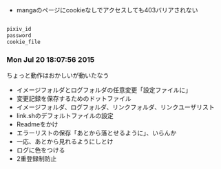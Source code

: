 


- mangaのページにcookieなしでアクセスしても403バリアされない

```php

pixiv_id
password
cookie_file
```
### Mon Jul 20 18:07:56 2015

ちょっと動作はおかしいが動いたなう

- イメージフォルダとログフォルダの任意変更「設定ファイルに」
- 変更記録を保存するためのドットファイル
-   イメージフォルダ、ログフォルダ、リンクフォルダ、リンクユーザリスト
- link.shのデフォルトファイルの設定
- Readmeをかけ
- エラーリストの保存「あとから落とせるように」、いらんか
-   一応、あとから見れるようにしとけ
- ログに色をつける
- 2重登録制防止

